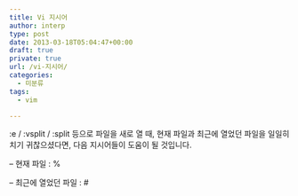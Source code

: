 ```yaml
---
title: Vi 지시어
author: interp
type: post
date: 2013-03-18T05:04:47+00:00
draft: true
private: true
url: /vi-지시어/
categories:
  - 미분류
tags:
  - vim

---
```

:e / :vsplit / :split 등으로 파일을 새로 열 때, 현재 파일과 최근에 열었던 파일을 일일히 치기 귀찮으셨다면, 다음 지시어들이 도움이 될 것입니다.

&#8211; 현재 파일 : %

&#8211; 최근에 열었던 파일 : #